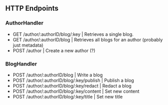 ## HTTP Endpoints

### AuthorHandler
- GET /author/:authorID/blog/:key | Retrieves a single blog.
- GET /author/:authorID/blog | Retrieves all blogs for an author (probably just metadata)
- POST /author | Create a new author (?)

### BlogHandler
- POST /author/:authorID/blog | Write a blog
- POST /author/:authorID/blog/:key/publish | Publish a blog
- POST /author/:authorID/blog/:key/redact | Redact a blog
- POST /author/:authorID/blog/:key/content | Set new content
- POST /author/:authorID/blog/:key/title | Set new title
